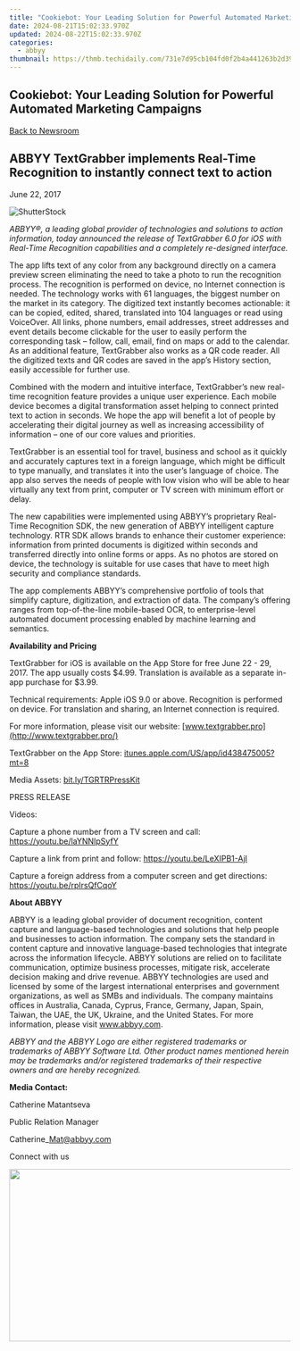 ```yaml
---
title: "Cookiebot: Your Leading Solution for Powerful Automated Marketing Campaigns"
date: 2024-08-21T15:02:33.970Z
updated: 2024-08-22T15:02:33.970Z
categories:
  - abbyy
thumbnail: https://thmb.techidaily.com/731e7d95cb104fd0f2b4a441263b2d39fb916acbe1dcf99883081e6f54b5961f.jpg
---
```


## Cookiebot: Your Leading Solution for Powerful Automated Marketing Campaigns

[Back to Newsroom](https://tools.techidaily.com/abbyy/products/)

## ABBYY TextGrabber implements Real-Time Recognition to instantly connect text to action

June 22, 2017

![ShutterStock](https://content.abbyy.com/-/media/project/abbyy/abbyy/branchtemplates/shutterstock_1272462163_1296-x-729.jpg?h=729&iar=0&w=1296)

_ABBYY®, a leading global provider of technologies and solutions to action information, today announced the release of TextGrabber 6.0 for iOS with Real-Time Recognition capabilities and a completely re-designed interface._

The app lifts text of any color from any background directly on a camera preview screen eliminating the need to take a photo to run the recognition process. The recognition is performed on device, no Internet connection is needed. The technology works with 61 languages, the biggest number on the market in its category. The digitized text instantly becomes actionable: it can be copied, edited, shared, translated into 104 languages or read using VoiceOver. All links, phone numbers, email addresses, street addresses and event details become clickable for the user to easily perform the corresponding task – follow, call, email, find on maps or add to the calendar. As an additional feature, TextGrabber also works as a QR code reader. All the digitized texts and QR codes are saved in the app’s History section, easily accessible for further use.

Combined with the modern and intuitive interface, TextGrabber’s new real-time recognition feature provides a unique user experience. Each mobile device becomes a digital transformation asset helping to connect printed text to action in seconds. We hope the app will benefit a lot of people by accelerating their digital journey as well as increasing accessibility of information – one of our core values and priorities.

TextGrabber is an essential tool for travel, business and school as it quickly and accurately captures text in a foreign language, which might be difficult to type manually, and translates it into the user’s language of choice. The app also serves the needs of people with low vision who will be able to hear virtually any text from print, computer or TV screen with minimum effort or delay.

The new capabilities were implemented using ABBYY’s proprietary Real-Time Recognition SDK, the new generation of ABBYY intelligent capture technology. RTR SDK allows brands to enhance their customer experience: information from printed documents is digitized within seconds and transferred directly into online forms or apps. As no photos are stored on device, the technology is suitable for use cases that have to meet high security and compliance standards.

The app complements ABBYY’s comprehensive portfolio of tools that simplify capture, digitization, and extraction of data. The company’s offering ranges from top-of-the-line mobile-based OCR, to enterprise-level automated document processing enabled by machine learning and semantics.

**Availability and Pricing**

TextGrabber for iOS is available on the App Store for free June 22 - 29, 2017\. The app usually costs $4.99\. Translation is available as a separate in-app purchase for $3.99.

Technical requirements: Apple iOS 9.0 or above. Recognition is performed on device. For translation and sharing, an Internet connection is required.

For more information, please visit our website: [www.textgrabber.pro](http://www.textgrabber.pro/)

TextGrabber on the App Store: [itunes.apple.com/US/app/id438475005?mt=8](https://itunes.apple.com/US/app/id438475005?mt=8)

Media Assets: [bit.ly/TGRTRPressKit](http://bit.ly/TGRTRPressKit)

PRESS RELEASE

Videos:

Capture a phone number from a TV screen and call: <https://youtu.be/laYNNIpSyfY>

Capture a link from print and follow: <https://youtu.be/LeXIPB1-AjI>

Capture a foreign address from a computer screen and get directions: <https://youtu.be/rpIrsQfCqoY>

**About ABBYY**

ABBYY is a leading global provider of document recognition, content capture and language-based technologies and solutions that help people and businesses to action information. The company sets the standard in content capture and innovative language-based technologies that integrate across the information lifecycle. ABBYY solutions are relied on to facilitate communication, optimize business processes, mitigate risk, accelerate decision making and drive revenue. ABBYY technologies are used and licensed by some of the largest international enterprises and government organizations, as well as SMBs and individuals. The company maintains offices in Australia, Canada, Cyprus, France, Germany, Japan, Spain, Taiwan, the UAE, the UK, Ukraine, and the United States. For more information, please visit www.abbyy.com.

_ABBYY and the ABBYY Logo are either registered trademarks or trademarks of ABBYY Software Ltd. Other product names mentioned herein may be trademarks and/or registered trademarks of their respective owners and are hereby recognized._

**Media Contact:**

Catherine Matantseva

Public Relation Manager

Catherine\_Mat@abbyy.com

Connect with us

<ins class="adsbygoogle"
     style="display:block"
     data-ad-format="autorelaxed"
     data-ad-client="ca-pub-7571918770474297"
     data-ad-slot="1223367746"></ins>



<ins class="adsbygoogle"
     style="display:block"
     data-ad-client="ca-pub-7571918770474297"
     data-ad-slot="8358498916"
     data-ad-format="auto"
     data-full-width-responsive="true"></ins>

<!-- affiliate ads begin -->
<a href="https://martinic.evyy.net/c/5597632/1422856/4482" target="_top" id="1422856"><img src="//a.impactradius-go.com/display-ad/4482-1422856" border="0" alt="" width="580" height="309"/></a>
<!-- affiliate ads end -->